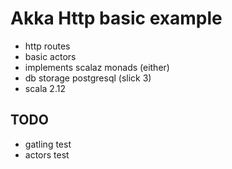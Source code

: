 # Akka Http basic example

- http routes
- basic actors
- implements scalaz monads (either)
- db storage postgresql (slick 3)
- scala 2.12

## TODO

- gatling test
- actors test